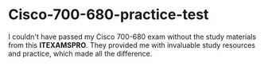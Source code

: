 # Cisco-700-680-practice-test
I couldn't have passed my Cisco 700-680 exam without the study materials from this **ITEXAMSPRO**. They provided me with invaluable study resources and practice, which made all the difference.
